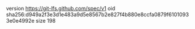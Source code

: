 version https://git-lfs.github.com/spec/v1
oid sha256:d949a2f3e3d1e483a9d5e8567b2e827f4b880e8ccfa0879f61010933e0e4992e
size 198
